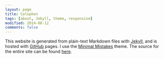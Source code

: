 ```yaml
---
layout: page
title: Colophon
tags: [about, Jekyll, theme, responsive]
modified: 2014-08-12
comments: false
---
```


This website is generated from plain-text Markdown files with [Jekyll], and is hosted with [GitHub] pages.
I use the [Minimal Mistakes][mmtheme] theme.
The source for the entire site can be found [here][source].


[Jekyll]: http://jekyllrb.com/
[GitHub]: https://github.com/
[source]: https://github.com/brianpeck/brianpeck.github.io
[mmtheme]: http://mademistakes.com/articles/minimal-mistakes-jekyll-theme/

